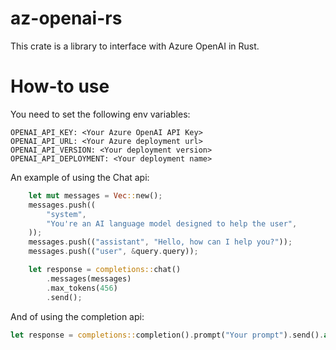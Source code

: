 # az-openai-rs

This crate is a library to interface with Azure OpenAI in Rust.

# How-to use

You need to set the following env variables:

```
OPENAI_API_KEY: <Your Azure OpenAI API Key>
OPENAI_API_URL: <Your Azure deployment url>
OPENAI_API_VERSION: <Your deployment version>
OPENAI_API_DEPLOYMENT: <Your deployment name>
```

An example of using the Chat api:

```rust
    let mut messages = Vec::new();
    messages.push((
        "system",
        "You're an AI language model designed to help the user",
    ));
    messages.push(("assistant", "Hello, how can I help you?"));
    messages.push(("user", &query.query));

    let response = completions::chat()
        .messages(messages)
        .max_tokens(456)
        .send();

```

And of using the completion api:
```rust
let response = completions::completion().prompt("Your prompt").send().await;
```
